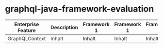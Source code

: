 # graphql-java-framework-evaluation

Enterprise Feature | Description | Framework 1 | Framework 1 | Framework 1 | Framework 1 | Framework 1 | Framework 1 | Framework 1
-------- | -------- | -------- | -------- | -------- | -------- | -------- | -------- | --------
GraphQLContext   | Inhalt   | Inhalt | Inhalt | Inhalt | Inhalt | Inhalt | Inhalt | Inhalt
